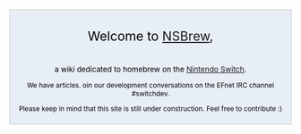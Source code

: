 <div style="background-color:#e7eef6; border: 1px solid #ccc; color:#000; margin-top: 15px; margin-bottom: 10px; padding: 8px; text-align:center;">

<div style="font-size: 162%; border: none; margin: 0; padding:.1em;">

Welcome to [NSBrew](NSBrew:About "wikilink"),

</div>

<div style="font-size: 95%">

a wiki dedicated to homebrew on the [Nintendo
Switch](https://en.wikipedia.org/wiki/Nintendo_Switch).

</div>

<div style="font-size:85%;">

We have [](Special:Statistics "wikilink") articles. oin our development
conversations on the EFnet IRC channel \#switchdev.

</div>

<div style="font-size:85%;">

Please keep in mind that this site is still under construction. Feel
free to contribute :)

</div>

</div>

